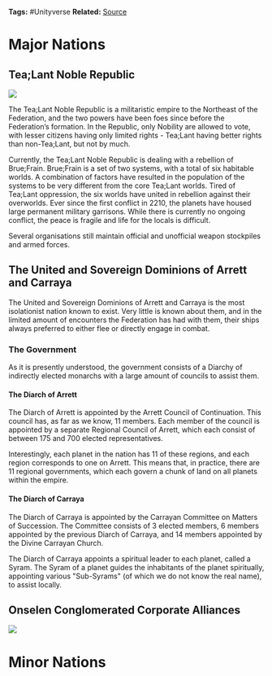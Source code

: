 **Tags:** #Unityverse
**Related:** 
[Source](https://docs.google.com/document/d/1bpSODMDliukCFEDwbsCT5oBa7M40QAeBgpLz8ysDesc/edit?usp=sharing)
# Major Nations

## Tea;Lant Noble Republic

![](https://lh3.googleusercontent.com/HiPCrsbVysanXq7lh0zR4sxj4OXfyIRCjswda_T-So_eYx5b2c6BvQ1bh1iB0zA2IQmB48H3apwpsDcbCDPmyT39Ox1953k578w3s2YIRB30KhOXc3dvvTe425kSuBJ8pNHko1hB=s0)

The Tea;Lant Noble Republic is a militaristic empire to the Northeast of the Federation, and the two powers have been foes since before the Federation’s formation. In the Republic, only Nobility are allowed to vote, with lesser citizens having only limited rights - Tea;Lant having better rights than non-Tea;Lant, but not by much.

  

Currently, the Tea;Lant Noble Republic is dealing with a rebellion of Brue;Frain. Brue;Frain is a set of two systems, with a total of six habitable worlds. A combination of factors have resulted in the population of the systems to be very different from the core Tea;Lant worlds. Tired of Tea;Lant oppression, the six worlds have united in rebellion against their overworlds. Ever since the first conflict in 2210, the planets have housed large permanent military garrisons. While there is currently no ongoing conflict, the peace is fragile and life for the locals is difficult.

  

Several organisations still maintain official and unofficial weapon stockpiles and armed forces.

## The United and Sovereign Dominions of Arrett and Carraya

The United and Sovereign Dominions of Arrett and Carraya is the most isolationist nation known to exist. Very little is known about them, and in the limited amount of encounters the Federation has had with them, their ships always preferred to either flee or directly engage in combat.  
  

### The Government
As it is presently understood, the government consists of a Diarchy of indirectly elected monarchs with a large amount of councils to assist them.
#### The Diarch of Arrett
The Diarch of Arrett is appointed by the Arrett Council of Continuation. This council has, as far as we know, 11 members. Each member of the council is appointed by a separate Regional Council of Arrett, which each consist of between 175 and 700 elected representatives.  
  
Interestingly, each planet in the nation has 11 of these regions, and each region corresponds to one on Arrett. This means that, in practice, there are 11 regional governments, which each govern a chunk of land on all planets within the empire.
#### The Diarch of Carraya
The Diarch of Carraya is appointed by the Carrayan Committee on Matters of Succession. The Committee consists of 3 elected members, 6 members appointed by the previous Diarch of Carraya, and 14 members appointed by the Divine Carrayan Church.  
  
The Diarch of Carraya appoints a spiritual leader to each planet, called a Syram. The Syram of a planet guides the inhabitants of the planet spiritually, appointing various "Sub-Syrams" (of which we do not know the real name), to assist locally.
## Onselen Conglomerated Corporate Alliances

![](https://lh5.googleusercontent.com/ufh_7jAdP-PSq8LmOGYNY30W9-hQDG0N166CZkzvqTBDUT1lGGpdAU9ZpTtj4dp1X67KI1Ela4-m7K0i-Jo4Y-xbMYys_rl7rXtkz3sGmTyrQgfMSb5bbg8_7yJDaejL_wsaMWcU=s0)

# Minor Nations